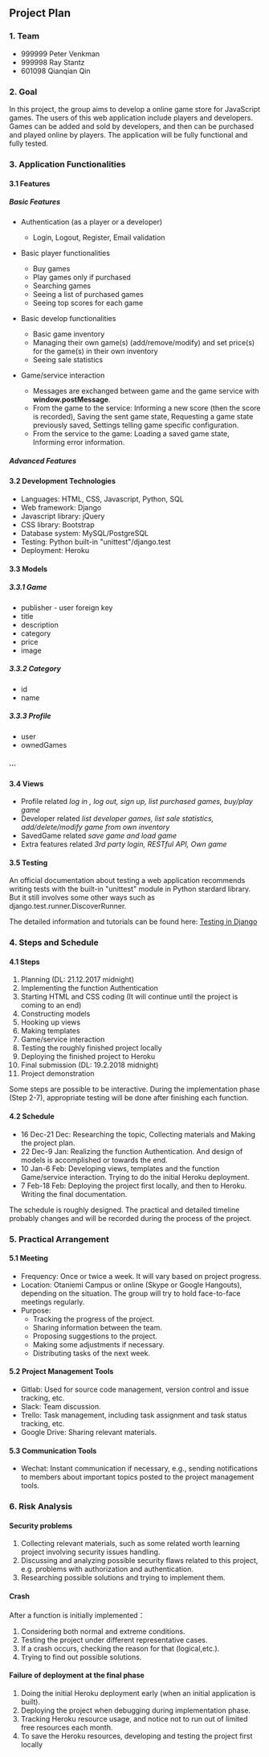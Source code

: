 ﻿Project Plan
-----------------------

### 1. Team

* 999999 Peter Venkman
* 999998 Ray Stantz
* 601098 Qianqian Qin


### 2. Goal

In this project, the group aims to develop a online game store for JavaScript games. The users of this web application include players and developers. Games can be added and sold by developers, and then can be purchased and played online by players. The application will be fully functional and fully tested.

### 3. Application Functionalities

#### 3.1 Features
##### Basic Features
* Authentication (as a player or a developer)
	- Login, Logout, Register, Email validation


* Basic player functionalities
	- Buy games
	- Play games only if purchased
	- Searching games
	- Seeing a list of purchased games
	- Seeing top scores for each game


* Basic develop functionalities
	- Basic game inventory
	-  Managing their own game(s) (add/remove/modify) and set price(s) for the game(s) in their own inventory
	-  Seeing sale statistics


* Game/service interaction
	- Messages are exchanged between game and the game service with **window.postMessage**.
	- From the game to the service: Informing a new score (then the score is recorded), Saving the sent game state, Requesting a game state previously saved, Settings telling game specific configuration.
	- From the service to the game: Loading a saved game state, Informing error information.


##### Advanced Features

<!--- ![schematics](doc/schematics.png) --->

#### 3.2 Development Technologies
* Languages: HTML, CSS, Javascript, Python, SQL
* Web framework: Django
* Javascript library: jQuery 
* CSS library: Bootstrap
* Database system: MySQL/PostgreSQL
* Testing: Python built-in "unittest"/django.test
* Deployment: Heroku

#### 3.3 Models
##### **3.3.1 Game**
- publisher - user foreign key  
- title  
- description
- category
- price
- image
##### **3.3.2 Category**
- id
- name
##### **3.3.3 Profile**
- user
- ownedGames
##### **...**  

#### 3.4 Views
- Profile related
_log in , log out, sign up, list purchased games, buy/play game_  
- Developer related
_list developer games, list sale statistics, add/delete/modify game from own inventory_  
- SavedGame related
_save game and load game_
- Extra features related
_3rd party login, RESTful API, Own game_

#### 3.5 Testing
An official documentation about testing a web application recommends writing tests with the built-in "unittest" module in Python stardard library. But it still involves some other ways such as django.test.runner.DiscoverRunner.

The detailed information and tutorials can be found here:
[Testing in Django](https://docs.djangoproject.com/en/1.11/topics/testing/)

### 4. Steps and Schedule

#### 4.1 Steps

1. Planning (DL: 21.12.2017 midnight)
2. Implementing the function Authentication
3. Starting HTML and CSS coding (It will continue until the project is coming to an end) 
4. Constructing models
5. Hooking up views
6. Making templates
7. Game/service interaction
8. Testing the roughly finished project locally
9. Deploying the finished project to Heroku
10. Final submission (DL: 19.2.2018 midnight)
11. Project demonstration

Some steps are possible to be interactive. During the implementation phase (Step 2-7), appropriate testing will be done after finishing each function.

#### 4.2 Schedule
* 16 Dec-21 Dec: Researching the topic, Collecting materials and Making the project plan.
* 22 Dec-9 Jan: Realizing the function Authentication. And design of models is accomplished or towards the end.
* 10 Jan-6 Feb: Developing views, templates and the function Game/service interaction. Trying to do the initial Heroku deployment.
* 7 Feb-18 Feb: Deploying the project first locally, and then to Heroku. Writing the final documentation.

The schedule is roughly designed. The practical and detailed timeline probably changes and will be recorded during the process of the project.

### 5. Practical Arrangement

#### 5.1 Meeting 

* Frequency: Once or twice a week. It will vary based on project progress.
* Location: Otaniemi Campus or online (Skype or Google Hangouts), depending on the situation. The group will try to hold face-to-face meetings regularly.
* Purpose: 
	- Tracking the progress of the project.
	- Sharing information between the team.
	- Proposing suggestions to the project.
	- Making some adjustments if necessary.
	- Distributing tasks of the next week.

#### 5.2 Project Management Tools

* Gitlab: Used for source code management, version control and issue tracking, etc.
* Slack: Team discussion.
* Trello: Task management, including task assignment and task status tracking, etc.
* Google Drive: Sharing relevant materials.

#### 5.3 Communication Tools

* Wechat: Instant communication if necessary, e.g., sending notifications to members about important topics posted to the project management tools.
	
### 6. Risk Analysis

#### Security problems
1. Collecting relevant materials, such as some related worth learning project involving security issues handling.
2. Discussing and analyzing possible security flaws related to this project, e.g. problems with authorization and authentication.
3. Researching possible solutions and trying to implement them.  

#### Crash
After a function is initially implemented：
1. Considering both normal and extreme conditions. 
2. Testing the project under different representative cases. 
3. If a crash occurs, checking the reason for that (logical,etc.).
4. Trying to find out possible solutions.

#### Failure of deployment at the final phase 
1. Doing the initial Heroku deployment early (when an initial application is built).
2. Deploying the project when debugging during implementation phase.
3. Tracking Heroku resource usage, and notice not to run out of limited free resources each month. 
4. To save the Heroku resources, developing and testing the project first locally